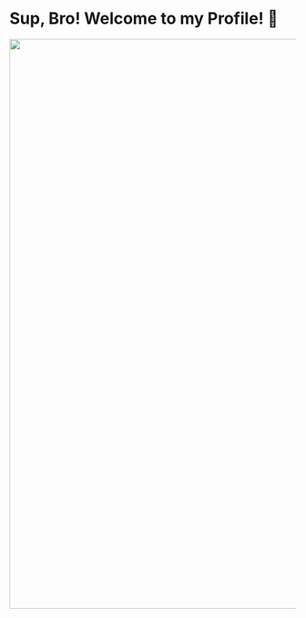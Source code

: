 # Sup, Bro! Welcome to my Profile! 🫣
<img src="https://github.com/user-attachments/assets/b4275866-000c-4970-bbf8-f5e2441f5093" width="1000">



<!--
**kleinborre/kleinborre** is a ✨ _special_ ✨ repository because its `README.md` (this file) appears on your GitHub profile.

Here are some ideas to get you started:

- 🔭 I’m currently working on ...
- 🌱 I’m currently learning ...
- 👯 I’m looking to collaborate on ...
- 🤔 I’m looking for help with ...
- 💬 Ask me about ...
- 📫 How to reach me: ...
- 😄 Pronouns: ...
- ⚡ Fun fact: ...
-->
